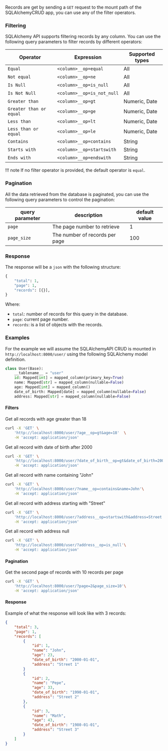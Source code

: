 
Records are get by sending a `GET` request to the mount path of the SQLAlchemyCRUD app, you can use any of the filter operators.

### Filtering
SQLAlchemy API supports filtering records by any column. You can use the following query parameters to filter records by different operators:

Operator| Expression | Supported types 
------------ | ------------- | ------------ 
`Equal` | `<column>__op=equal` | All 
`Not equal` | `<column>__op=ne` | All 
`Is Null` | `<column>__op=is_null` | All 
`Is Not Null` | `<column>__op=is_not_null` | All 
`Greater than` | `<column>__op=gt` | Numeric, Date 
`Greater than or equal` | `<column>__op=ge` | Numeric, Date 
`Less than` | `<column>__op=lt` | Numeric, Date 
`Less than or equal` | `<column>__op=le` | Numeric, Date 
`Contains` | `<column>__op=contains` | String 
`Starts with` | `<column>__op=startswith` | String 
`Ends with` | `<column>__op=endswith` | String 

!!! note
    If no filter operator is provided, the default operator is `equal`.


### Pagination

All the data retrieved from the database is paginated, you can use the following query parameters to control the pagination:

query parameter | description | default value
------------ | ------------- | ------------
`page` | The page number to retrieve | 1
`page_size` | The number of records per page | 100

### Response

The response will be a `json` with the following structure:

```python
{   
    "total": 1,
    "page": 1,
    "records": [{}],
}
```

Where: 

- `total`: number of records for this query in the database.
- `page`: current page number.
- `records`: is a list of objects with the records.


### Examples

For the example we will assume the SQLAlchemyAPI CRUD is mounted in `http://localhost:8000/user/` using the following SQLAlchemy model definition.

```python
class User(Base):
    __tablename__ = "user"
    id: Mapped[int] = mapped_column(primary_key=True)
    name: Mapped[str] = mapped_column(nullable=False)
    age: Mapped[int] = mapped_column()
    date_of_birth: Mapped[date] = mapped_column(nullable=False)
    address: Mapped[str] = mapped_column(nullable=False)
```


#### Filters
Get all records with age greater than 18

```bash
curl -X 'GET' \
    'http://localhost:8000/user/?age__op=gt&age=18'  \
    -H 'accept: application/json'
```

Get all record with date of birth after 2000
```bash
curl -X 'GET' \
    'http://localhost:8000/user/?date_of_birth__op=gt&date_of_birth=2000-01-01'\
    -H 'accept: application/json' 
```

Get all record with name containing "John"
```bash
curl -X 'GET' \
    'http://localhost:8000/user/?name__op=contains&name=John'\
    -H 'accept: application/json' 
```

Get all record with address starting with "Street"
```bash
curl -X 'GET' \
    'http://localhost:8000/user/?address__op=startswith&address=Street'\
    -H 'accept: application/json' 
```

Get all record with address null
```bash
curl -X 'GET' \
    'http://localhost:8000/user/?address__op=is_null'\
    -H 'accept: application/json' 
```

#### Pagination

Get the second page of records with 10 records per page
```bash
curl -X 'GET' \
    'http://localhost:8000/user/?page=2&page_size=10'\
    -H 'accept: application/json' 
```

#### Response

Example of what the response will look like with 3 records:

```json
{
    "total": 3,
    "page": 1,
    "records": [
        {
            "id": 1,
            "name": "John",
            "age": 23,
            "date_of_birth": "2000-01-01",
            "address": "Street 1"
        }
        {
            "id": 2,
            "name": "Pepe",
            "age": 33,
            "date_of_birth": "1990-01-01",
            "address": "Street 2"
        },
        {
            "id": 3,
            "name": "Math",
            "age": 43,
            "date_of_birth": "1980-01-01",
            "address": "Street 3"
        }
    ]
}
```